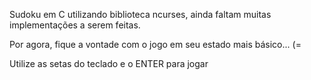 Sudoku em C utilizando biblioteca ncurses, ainda faltam muitas implementações a serem feitas.

Por agora, fique a vontade com o jogo em seu estado mais básico... (=

Utilize as setas do teclado e o ENTER para jogar
